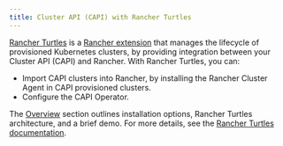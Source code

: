 ```yaml
---
title: Cluster API (CAPI) with Rancher Turtles
---
```


<head>
  <link rel="canonical" href="https://ranchermanager.docs.rancher.com/integrations-in-rancher/cluster-api"/>
</head>

[Rancher Turtles](https://turtles.docs.rancher.com/) is a [Rancher extension](../rancher-extensions.md) that manages the lifecycle of provisioned Kubernetes clusters, by providing integration between your Cluster API (CAPI) and Rancher. With Rancher Turtles, you can:

- Import CAPI clusters into Rancher, by installing the Rancher Cluster Agent in CAPI provisioned clusters.
- Configure the CAPI Operator.

The [Overview](./overview.md) section outlines installation options, Rancher Turtles architecture, and a brief demo. For more details, see the [Rancher Turtles documentation](https://turtles.docs.rancher.com/).
